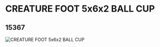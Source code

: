 # CREATURE FOOT 5x6x2 BALL CUP
## 15367
![CREATURE FOOT 5x6x2 BALL CUP](https://lc-www-live-s.legocdn.com/media/bricks/5/2/6056379.jpg)